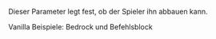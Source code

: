 Dieser Parameter legt fest, ob der Spieler ihn abbauen kann.

Vanilla Beispiele: Bedrock und Befehlsblock